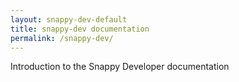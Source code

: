 ```yaml
---
layout: snappy-dev-default
title: snappy-dev documentation
permalink: /snappy-dev/
---
```


Introduction to the Snappy Developer documentation
